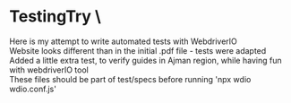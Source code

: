 # TestingTry \
Here is my attempt to write automated tests with WebdriverIO \
Website looks different than in the initial .pdf file - tests were adapted \
Added a little extra test, to verify guides in Ajman region, while having fun with webdriverIO tool \
These files should be part of test/specs before running 'npx wdio wdio.conf.js' 
